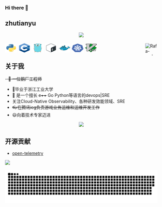 ### Hi there 👋
## zhutianyu

<div align="center">
              <a href="https://github.com/zzhutianyu">
    <img height="180em" src="https://github-profile-summary-cards.vercel.app/api/cards/profile-details?username=zzhutianyu&theme=github">
  </a>
</div>
     



<div style="display: inline_block"><br>
  <img align="center" alt="Python" height="30" width="40" src="https://raw.githubusercontent.com/devicons/devicon/master/icons/python/python-original.svg">
  <img align="center" alt="CPP" height="30" width="40" src="https://raw.githubusercontent.com/devicons/devicon/master/icons/cplusplus/cplusplus-original.svg">
  <img align="center" alt="Go" height="30" width="40" src="https://raw.githubusercontent.com/devicons/devicon/master/icons/go/go-original.svg">
  <img align="center" alt="Bash" height="30" width="40" src="https://raw.githubusercontent.com/devicons/devicon/master/icons/bash/bash-original.svg">
  
   <img align="center" alt="Docker" height="30" width="40" src="https://raw.githubusercontent.com/devicons/devicon/master/icons/docker/docker-original.svg">
   <img align="center" alt="kubernetes" height="30" width="40" src="https://raw.githubusercontent.com/devicons/devicon/master/icons/kubernetes/kubernetes-plain.svg">
       <img align="center" alt="Vim" height="30" width="40" src="https://raw.githubusercontent.com/devicons/devicon/master/icons/vim/vim-original.svg">
  <img align="right" alt="Rafa-yoda" height="40" width="40" src="https://avatars.githubusercontent.com/u/25198289?v=4">
</div>
  
## 关于我
-<del> 🌚 一位鹅厂工程师 </del>
- 👀毕业于浙江工业大学
- 🙌 是一个擅长 <del>c++</del> Go Python等语言的devops|SRE
- 关注Cloud-Native Observability、各种研发效能领域、SRE
- <del>👓在腾讯ieg负责游戏<del>业务运维</del>和运维开发工作</del>
- 😃向着技术专家迈进

<div align="center">
        <img height="180em" src="https://github-readme-stats.vercel.app/api?username=zzhutianyu&show_icons=true&theme=dracula&include_all_commits=true&count_private=true"/>

</div>

## 开源贡献
- [open-telemetry](https://github.com/open-telemetry)
 
<div> 
  <a href = "mailto:zxz@zhuxingzhao.com"><img src="https://img.shields.io/badge/-mail-%23333?style=for-the-badge&logo=Mail.Ru&logoColor=white" target="_blank"></a>
 
  ![Snake animation](https://github.com/zzhutianyu/zzhutianyu/blob/output/github-contribution-grid-snake.svg)
 
</div>
<!--
**zzhutianyu/zzhutianyu** is a ✨ _special_ ✨ repository because its `README.md` (this file) appears on your GitHub profile.

Here are some ideas to get you started:

- 🔭 I’m currently working on ...
- 🌱 I’m currently learning ...
- 👯 I’m looking to collaborate on ...
- 🤔 I’m looking for help with ...
- 💬 Ask me about ...
- 📫 How to reach me: ...
- 😄 Pronouns: ...
- ⚡ Fun fact: ...
-->

